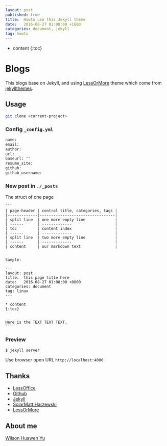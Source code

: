 ```yaml
---
layout: post
published: true
title:  Howto use this Jekyll theme
date:   2016-08-27 01:08:00 +1600
categories: document, jekyll
tag: howto
---
```


* content
{:toc}


# Blogs
This blogs base on Jekyll, and using [LessOrMore](https://github.com/luoyan35714/LessOrMore) theme which come from [jekyllthemes](http://jekyllthemes.org/).

## Usage

``` bash
git clone <current-project>
```

### Config `_config.yml`

``` bash
name: 
email: 
author: 
url: 
baseurl: ""
resume_site: 
github: 
github_username: 
```

### New post in `./_posts`

The struct of one page

    ```
    | page-header | control title, categories, tags |
    |-------------|---------------------------------|
    | split line  | one more empty line             |
    | ------      | -------------                   |
    | toc         | content index                   |
    | ------      | -------------                   |
    | split line  | two more empty line             |
    | ------      | -------------                   |
    | content     | our markdown text               |


    Sample:

    ---
    layout: post
    title:  this page title here
    date:   2016-08-27 01:08:00 +0800
    categories: document
    tag: linux
    ---

    * content
    {:toc}


    Here is the TEXT TEXT TEXT.
    ```

### Preview

``` bash
$ jekyll server
```

Use browser open URL `http://localhost:4000`

## Thanks
  - [LessOffice](http://lesscss.cn/)
  - [Github](https://github.com/)
  - [Jekyll](https://jekyllrb.com/)
  - [Solar](https://github.com/mattvh/solar-theme-jekyll)[Matt Harzewski](http://www.webmaster-source.com/)
  - [LessOrMore](https://github.com/luoyan35714/LessOrMore)

## About me

[Wilson Huawen Yu](http://huawenyu.github.io/Resume.md/)

